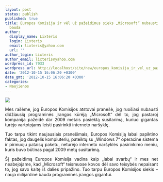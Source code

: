 ```yaml
---
layout: post
status: publish
published: true
title: Europos Komisija ir vėl už pažeidimus sieks „Microsoft“ nubausti milijardine
  bauda
author:
  display_name: Lixteris
  login: Lixteris
  email: lixteris@yahoo.com
  url: ''
author_login: Lixteris
author_email: lixteris@yahoo.com
wordpress_id: 7033
wordpress_url: http://localhost/site/new/europos_komisija_ir_vel_uz_pazeidimus_sieks_microsoft_nubausti_milijardine_bauda/
date: '2012-10-15 16:06:20 +0300'
date_gmt: '2012-10-15 16:06:20 +0300'
categories:
- Naujienos
---
```

<p><div class="imgright"><img src="http://technews.lt/upload/Microsoft-EU-antitrust.jpg"  /></div></p>
<p style="text-align: justify;">
	Mes ra&scaron;ėme, jog Europos Komisijos atstovai prane&scaron;ė, jog ruo&scaron;iasi nubausti didžiausią programinės įrangos kūrėją &bdquo;Microsoft&ldquo; dėl to, jog pastaroj kompanija pažeidė dar 2009 metais pasiektą susitarimą, kuriuo gigantas turėjo vartotojams leisti pasirinkti interneto nar&scaron;yklę.</p>
<p style="text-align: justify;">
	Tuo tarpu tikint naujausiais prane&scaron;imais, Europos Komisiją labai papiktino faktas, jog daugelis kompiuterių, pateiktų su &bdquo;Windows 7&ldquo; operacine sistema ir pirmuoju pataisų paketu, neturėjo interneto nar&scaron;yklės pasirinkimo meniu, kuris buvo būtinas pagal 2009 metų susitarimą.</p>
<p style="text-align: justify;">
	&Scaron;į pažeidimą Europos Komisija vadina kaip &bdquo;labai svarbų&ldquo; ir mes net neabejojame, kad &bdquo;Microsoft&ldquo; teismuose kovos dėl savo teisybės nepaisant to, jog savo kaltę i&scaron; dalies pripažino. Tuo tarpu Europos Komisijos siekis &ndash; nauja milijardinė bauda programinės įrangos gigantui.</p>
